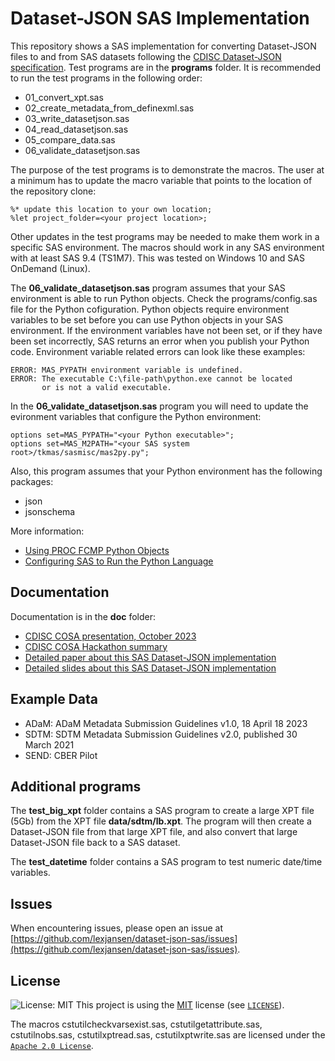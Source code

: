 # Dataset-JSON SAS Implementation

This repository shows a SAS implementation for converting Dataset-JSON files to and from SAS datasets following the [CDISC Dataset-JSON specification](https://www.cdisc.org/dataset-json).
Test programs are in the **programs** folder.
It is recommended to run the test programs in the following order:

- 01_convert_xpt.sas
- 02_create_metadata_from_definexml.sas
- 03_write_datasetjson.sas
- 04_read_datasetjson.sas
- 05_compare_data.sas
- 06_validate_datasetjson.sas

The purpose of the test programs is to demonstrate the macros. The user at a minimum has to update the macro variable that points to the location of the repository clone:

```SAS
%* update this location to your own location;
%let project_folder=<your project location>;
```

Other updates in the test programs may be needed to make them work in a specific SAS environment. The macros should work in any SAS environment with at least SAS 9.4 (TS1M7).
This was tested on Windows 10 and SAS OnDemand (Linux).

The **06_validate_datasetjson.sas** program assumes that your SAS environment is able to run Python objects.
Check the programs/config.sas file for the Python cofiguration.
Python objects require environment variables to be set before you can use Python objects in your SAS environment.
If the environment variables have not been set, or if they have been set incorrectly,
SAS returns an error when you publish your Python code.
Environment variable related errors can look like these examples:

```TEXT
ERROR: MAS_PYPATH environment variable is undefined.
ERROR: The executable C:\file-path\python.exe cannot be located
       or is not a valid executable.
```

In the **06_validate_datasetjson.sas** program you will need to update the evironment variables that configure the Python environment:

```TEXT
options set=MAS_PYPATH="<your Python executable>";
options set=MAS_M2PATH="<your SAS system root>/tkmas/sasmisc/mas2py.py";
```

Also, this program assumes that your Python environment has the following packages:

- json
- jsonschema

More information:

- [Using PROC FCMP Python Objects](https://documentation.sas.com/doc/en/pgmsascdc/9.4_3.5/lecompobjref/p18qp136f91aaqn1h54v3b6pkant.htm)
- [Configuring SAS to Run the Python Language](https://go.documentation.sas.com/doc/en/bicdc/9.4/biasag/n1mquxnfmfu83en1if8icqmx8cdf.htm)

## Documentation

Documentation is in the **doc** folder:

- [CDISC COSA presentation, October 2023](doc/CDISC_COSA_webinar_20231005_dataset-json_SAS.pdf)
- [CDISC COSA Hackathon summary](doc/Dataset-JSON-Hackathon-SAS-implementation-LexJansen.pdf)
- [Detailed paper about this SAS Dataset-JSON implementation](doc/Working_with_Dataset-JSON_using_SAS.pdf)
- [Detailed slides about this SAS Dataset-JSON implementation](doc/Dataset-JSON-SAS-implementation.pdf)

## Example Data

- ADaM: ADaM Metadata Submission Guidelines v1.0, 18 April 18 2023
- SDTM: SDTM Metadata Submission Guidelines v2.0, published 30 March 2021
- SEND: CBER Pilot

## Additional programs

The **test_big_xpt** folder contains a SAS program to create a large XPT file (5Gb) from the XPT file **data/sdtm/lb.xpt**. The program will then create a Dataset-JSON file from that large XPT file, and also convert that large Dataset-JSON file back to a SAS dataset.

The **test_datetime** folder contains a SAS program to test numeric date/time variables.

## Issues

When encountering issues, please open an issue at [https://github.com/lexjansen/dataset-json-sas/issues](https://github.com/lexjansen/dataset-json-sas/issues).

## License

![License: MIT](https://img.shields.io/badge/License-MIT-blue.svg)
This project is using the [MIT](http://www.opensource.org/licenses/MIT "The MIT License | Open Source Initiative") license (see [`LICENSE`](LICENSE)).

The macros cstutilcheckvarsexist.sas, cstutilgetattribute.sas, cstutilnobs.sas, cstutilxptread.sas, cstutilxptwrite.sas are licensed under the [`Apache 2.0 License`](Apache-2.0-LICENSE).
